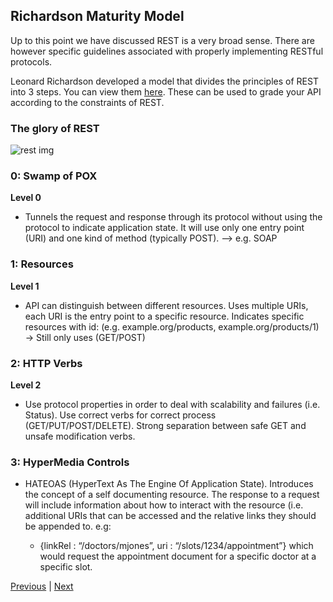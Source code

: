 ## Richardson Maturity Model

Up to this point we have discussed REST is a very broad sense. There are however specific guidelines associated with properly implementing RESTful protocols.

Leonard Richardson developed a model that divides the principles of REST into 3 steps. You can view them [here][richardson]. These can be used to grade your API according to the constraints of REST.

### The glory of REST
![rest img][gloryofRESTImage]

### 0: Swamp of POX
**Level 0**  
* Tunnels the request and response through its protocol without using the protocol to indicate application state. It will use only one entry point (URI) and one kind of method (typically POST). —> e.g. SOAP

### 1: Resources
**Level 1**  
* API can distinguish between different resources. Uses multiple URIs, each URI is the entry point to a specific resource. Indicates specific resources with id: (e.g. example.org/products, example.org/products/1) -> Still only uses (GET/POST)

### 2: HTTP Verbs
**Level 2**
* Use protocol properties in order to deal with scalability and failures (i.e. Status). Use correct verbs for correct process (GET/PUT/POST/DELETE). Strong separation between safe GET and unsafe modification verbs.

### 3: HyperMedia Controls
* HATEOAS (HyperText As The Engine Of Application State). Introduces the concept of a self documenting resource. The response to a request will include information about how to interact with the resource (i.e. additional URIs that can be accessed and the relative links they should be appended to. e.g:

  * {linkRel : “/doctors/mjones”, uri : “/slots/1234/appointment”} which would request the appointment document for a specific doctor at a specific slot.


[Previous](README.md) | [Next](review.md)


[richardson]:http://martinfowler.com/articles/richardsonMaturityModel.html
[gloryofRESTImage]:http://martinfowler.com/articles/images/richardsonMaturityModel/overview.png

